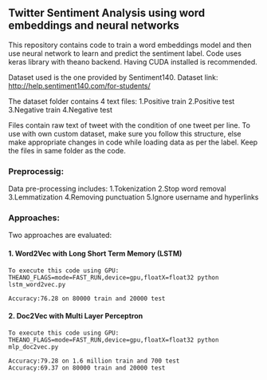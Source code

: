 

## Twitter Sentiment Analysis using word embeddings and neural networks

This repository contains code to train a word embeddings model and then use neural network to learn and predict the sentiment label.
Code uses keras library with theano backend.
Having CUDA installed is recommended.

Dataset used is the one provided by Sentiment140.
Dataset link: http://help.sentiment140.com/for-students/

The dataset folder contains 4 text files:
1.Positive train
2.Positive test
3.Negative train
4.Negative test

Files contain raw text of tweet with the condition of one tweet per line. 
To use with own custom dataset, make sure you follow this structure, else make appropriate changes in code while loading data as per the label.
Keep the files in same folder as the code.

### Preprocessig:

Data pre-processing includes:
1.Tokenization
2.Stop word removal
3.Lemmatization
4.Removing punctuation
5.Ignore username and hyperlinks

### Approaches:

Two approaches are evaluated:

#### 1. Word2Vec with Long Short Term Memory (LSTM)
	
	To execute this code using GPU:
	THEANO_FLAGS=mode=FAST_RUN,device=gpu,floatX=float32 python lstm_word2vec.py

	Accuracy:76.28 on 80000 train and 20000 test

#### 2. Doc2Vec with Multi Layer Perceptron

	To execute this code using GPU:
	THEANO_FLAGS=mode=FAST_RUN,device=gpu,floatX=float32 python mlp_doc2vec.py

	Accuracy:79.28 on 1.6 million train and 700 test
	Accuracy:69.37 on 80000 train and 20000 test



